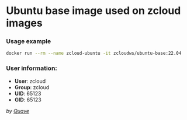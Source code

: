 # Ubuntu base image used on zcloud images

### Usage example

```bash
docker run --rm --name zcloud-ubuntu -it zcloudws/ubuntu-base:22.04
```

### User information:

- **User**: zcloud
- **Group**: zcloud
- **UID**: 65123
- **GID**: 65123

_by [Quave](https://www.quave.com.br)_
